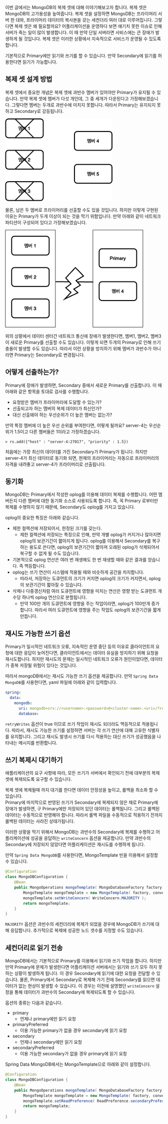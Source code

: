 이번 글에서는 MongoDB의 복제 셋에 대해 이야기해보고자 합니다. 복제 셋은 MongoDB의 고가용성을 높여줍니다. 복제 셋을 설정하면 MongoDB는 프라이머리 서버 한 대와, 프라이머리 데이터의 복사본을 갖는 세컨더리 여러 대로 이루어집니다. 
그렇다면 복제 셋은 왜 필요할까요? 어플리케이션을 운영하다 보면 얘기치 못한 이슈로 인해 서버가 죽는 일이 많이 발생합니다. 이 때 만약 단일 서버라면 서비스에는 큰 장애가 발생하게 될 것입니다. 복제 셋은 이러한 상황에서 지속적으로 서비스가 운영될 수 있도록 합니다. 

기본적으로 Primary에만 읽기와 쓰기를 할 수 있습니다. 만약 Secondary에 읽기를 허용한다면 읽기가 가능합니다.   

## 복제 셋 설계 방법

복제 셋에서 중요한 개념은 복제 셋에 과반수 멤버가 있어야만 Primary가 유지될 수 있습니다. 
만약 복제 셋에 멤버가 다섯 개인데, 그 중 세개가 다운된다고 가정해보겠습니다. 그렇다면 멤버는 두개로 과반수에 미치지 못합니다. 따라서 Primary는 유지되지 못하고 Secondary로 강등됩니다. 

![img.png](img.png)

물론, 남은 두 멤버로 프라이머리를 선출할 수도 있을 것입니다. 하지만 이렇게 구현된 이유는 Primary가 두개 이상이 되는 것을 막기 위함입니다. 
만약 아래와 같이 네트워크 파티션이 구성되어 있다고 가정해보겠습니다. 

![img_1.png](img_1.png)

위의 상황에서 데이터 센터간 네트워크 통신에 장애가 발생한다면, 멤버1, 멤버2, 멤버3이 새로운 Primary를 선출할 수도 있습니다. 이렇게 되면 두개의 Primary로 인해 쓰기 충돌이 발생할 수도 있습니다. 따라서 이런 상황을 방지하기 위해 멤버가 과반수가 아니라면 Primary는 Secondary로 변경됩니다. 

## 어떻게 선출하는가?

Primary에 장애가 발생하면, Secondary 중에서 새로운 Primary를 선출합니다. 이 때 아래와 같은 항목을 토대로 검사를 수행합니다. 
- 요청받은 멤버가 프라이머리에 도달할 수 있는가?
- 선출되고자 하는 멤버의 복제 데이터가 최신인가?
- 대신 선출돼야 하는 우선순위가 더 높은 멤버는 없는가?

만약 특정 멤버에 더 높은 우선 순위를 부여한다면, 어떻게 될까요? 
server-4는 우선순위가 1.5이고 다른 멤버들은 1이라고 가정하겠습니다. 
```
> rs.add({"host" : "server-4:27017", "priority" : 1.5})
```

처음에는 가장 최신의 데이터를 가진 Secondary가 Primary가 됩니다. 하지만 server-4가 최신 데이터로 동기화 되면, 현재의 프라이머리는 자동으로 프라이머리의 자격을 내려좋고 server-4가 프라이머리로 선출됩니다. 

## 동기화 

MongoDB는 Primary에서 작성한 oplog를 이용해 데이터 복제를 수행합니다. 어떤 멤버든지 다른 멤버에 대한 동기화 소스로 사용되도록 합니다. 즉, 꼭 Primary 로부터만 복제를 수행하지 않기 때문에, Secondary도 oplog를 가지고 있습니다.  

oplog의 중요한 특징은 아래와 같습니다. 
- 제한 컬렉션에 저장되어서, 한정된 크기를 갖는다. 
  - 제한 컬렉션에 저장되는 특징으로 인해, 만약 개별 oplog가 커지거나 많아지면 oplog의 보관기간이 짧아지게 됩니다. oplog를 이용해서 Secondary를 복구하는 용도로 쓴다면, oplog의 보관기간이 짧아져 오래된 oplog가 삭제되어서 복구할 수 없게 될 수도 있습니다.
- 기본적으로 oplog 연산은 여러 번 재생해도 한 번 재생할 때와 같은 결과를 얻습니다. 즉 멱등합니다.
- oplog는 쓰기 연산이 시스템에 적용될 때와 비슷하게 공간을 차지합니다. 
  - 따라서, 저장하는 도큐먼트의 크기가 커지면 oplog의 크기가 커지면서, oplog의 보관기간이 짧아질 수 있습니다. 
- 삭제나 다중갱신처럼 여러 도큐먼트에 영향을 미치는 연산은 영향 받는 도큐먼트 개수당 하나씩 oplog 연산으로 분할됩니다. 
  - 만약 100만 개의 도큐먼트에 영향을 주는 작업이라면, oplog가 100만개 증가합니다. 따라서 여러 도큐먼트에 영향을 주는 작업도 oplog의 보관기간을 짧게 만듭니다. 

## 재시도 가능한 쓰기 옵션
Primary가 일시적인 네트워크 오류, 지속적인 운영 중단 등의 이유로 클라이언트의 요청에 대한 응답이 늦어진다면, 클라이언트에서는 데이터 유실을 방지하기 위해 요청을 재시도합니다. 
하지만 재시도의 문제는 일시적인 네트워크 오류가 원인이었다면, 데이터가 중복 저장될 위험이 있다는 것입니다. 

따라서 mongoDB에서는 재시도 가능한 쓰기 옵션을 제공합니다. 
만약 ```Spring Data MongoDB```를 사용한다면, yaml 파일에 아래와 같이 입력합니다. 

```yaml
spring:
  data:
    mongodb:
      uri: mongodb+srv://<username>:<password>@<cluster-name>.<uri>/?retryWrites=true&w=majority
      database: 
```


```retryWrites``` 옵션이 true 이므로 쓰기 작업이 재시도 되더라도 멱등적으로 적용됩니다. 
따라서, 재시도 가능한 쓰기를 설정하면 서버는 각 쓰기 연산에 대해 고유한 식별자를 유지합니다. 그리고 재시도 발생시 쓰기를 다시 적용하는 대신 쓰기가 성공했음을 나타내는 메시지를 반환합니다. 

## 쓰기 복제시 대기하기  

애플리케이션의 요구 사항에 따라, 모든 쓰기가 서버에서 확인되기 전에 대부분의 복제 셋에 복제되도록 요구할 수 있습니다. 

복제 셋에 복제될때 까지 대기를 한다면 데이터 안정성을 높이고, 롤백을 최소화 할 수 있습니다.  
Primary에 마지막으로 반영된 쓰기가 Secondary에 복제되지 않은 채로 Primary에 장애가 발생하면, 구 Primary에만 저장되어 있던 데이터는 롤백됩니다. 
그리고 롤백된 데이터는 수동적으로 반영해야 합니다. 따라서 롤백 파일을 수동적으로 적용하기 전까지 롤백된 데이터는 사라진 상태가됩니다. 

이러한 상황을 막기 위해서 MongoDB는 과반수의 Secondary에 복제를 수행하고 어플리케이션에 성공을 응답하는 ```writeConcern``` 옵션을 제공합니다. 만약 과반수의 Secondary에 저장되지 않았다면 어플리케이션은 재시도를 수행하게 됩니다. 

만약 ```Spring Data MongoDB```를 사용한다면, MongoTemplate 빈을 이용해서 설정할 수 있습니다. 
```java
@Configuration
class MongoDBConfiguration {
	@Bean
	public MongoOperations mongoTemplate( MongoDatabaseFactory factory, MongoConverter converter ) {
	    MongoTemplate mongoTemplate = new MongoTemplate( factory, converter );
	    mongoTemplate.setWriteConcern( WriteConcern.MAJORITY );
	    return mongoTemplate;
	}
}
```

```MAJORITY``` 옵션은 과반수의 세컨더리에 복제가 되었을 경우에 MongoDB가 쓰기에 대해 응답합니다. 추가적으로 복제에 성공한 노드 갯수를 지정할 수도 있습니다. 

## 세컨더리로 읽기 전송 

MongoDB에서는 기본적으로 Primary를 이용해서 읽기와 쓰기 작업을 합니다. 하지만 만약 Primary에 문제가 발생한다면 어플리케이션 서버에서는 읽기와 쓰기 모두 하지 못하는 상황이 발생하게 됩니다. 이 경우 Secondary에 읽기에 대한 요청을 전달할 수 있습니다. 
물론, Primary에서 Secondary로 복제해 가기 전에 Secondary를 읽으면 데이터가 없는 현상이 발생할 수 있습니다. 이 경우는 이전에 설명했던 ```writeConcern``` 설정을 통해 데이터가 과반수의 Secondary에 복제되도록 할 수 있습니다. 

옵션의 종류는 다음과 같습니다.
- primary
  - 언제나 primary에만 읽기 요청 
- primaryPreferred
  - 이용 가능한 primary가 없을 경우 secondary에 읽기 요청  
- secondary
  - 언제나 secondary에만 읽기 요청
- secondaryPreferred
  - 이용 가능한 secondary가 없을 경우 primary에 읽기 요청 

Spring Data MongoDB에서는 MongoTemplate으로 아래와 같이 설정합니다. 
```java
@Configuration
class MongoDBConfiguration {
	@Bean
	public MongoOperations mongoTemplate( MongoDatabaseFactory factory, MongoConverter converter ) {
	    MongoTemplate mongoTemplate = new MongoTemplate( factory, converter );
	    mongoTemplate.setReadPreference( ReadPreference.secondaryPreferred() );
	    return mongoTemplate;
	}
}
```





